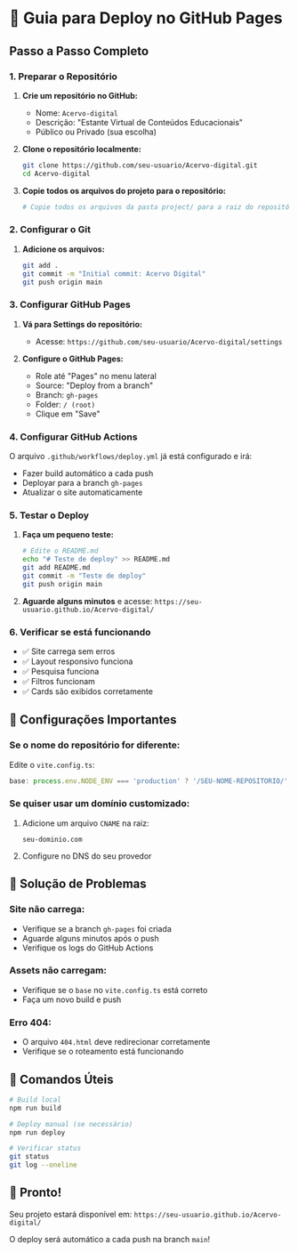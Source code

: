 # 🚀 Guia para Deploy no GitHub Pages

## Passo a Passo Completo

### 1. Preparar o Repositório

1. **Crie um repositório no GitHub:**
   - Nome: `Acervo-digital`
   - Descrição: "Estante Virtual de Conteúdos Educacionais"
   - Público ou Privado (sua escolha)

2. **Clone o repositório localmente:**
   ```bash
   git clone https://github.com/seu-usuario/Acervo-digital.git
   cd Acervo-digital
   ```

3. **Copie todos os arquivos do projeto para o repositório:**
   ```bash
   # Copie todos os arquivos da pasta project/ para a raiz do repositório
   ```

### 2. Configurar o Git

1. **Adicione os arquivos:**
   ```bash
   git add .
   git commit -m "Initial commit: Acervo Digital"
   git push origin main
   ```

### 3. Configurar GitHub Pages

1. **Vá para Settings do repositório:**
   - Acesse: `https://github.com/seu-usuario/Acervo-digital/settings`

2. **Configure o GitHub Pages:**
   - Role até "Pages" no menu lateral
   - Source: "Deploy from a branch"
   - Branch: `gh-pages`
   - Folder: `/ (root)`
   - Clique em "Save"

### 4. Configurar GitHub Actions

O arquivo `.github/workflows/deploy.yml` já está configurado e irá:
- Fazer build automático a cada push
- Deployar para a branch `gh-pages`
- Atualizar o site automaticamente

### 5. Testar o Deploy

1. **Faça um pequeno teste:**
   ```bash
   # Edite o README.md
   echo "# Teste de deploy" >> README.md
   git add README.md
   git commit -m "Teste de deploy"
   git push origin main
   ```

2. **Aguarde alguns minutos** e acesse:
   `https://seu-usuario.github.io/Acervo-digital/`

### 6. Verificar se está funcionando

- ✅ Site carrega sem erros
- ✅ Layout responsivo funciona
- ✅ Pesquisa funciona
- ✅ Filtros funcionam
- ✅ Cards são exibidos corretamente

## 🔧 Configurações Importantes

### Se o nome do repositório for diferente:

Edite o `vite.config.ts`:
```typescript
base: process.env.NODE_ENV === 'production' ? '/SEU-NOME-REPOSITORIO/' : '/',
```

### Se quiser usar um domínio customizado:

1. Adicione um arquivo `CNAME` na raiz:
   ```
   seu-dominio.com
   ```

2. Configure no DNS do seu provedor

## 🐛 Solução de Problemas

### Site não carrega:
- Verifique se a branch `gh-pages` foi criada
- Aguarde alguns minutos após o push
- Verifique os logs do GitHub Actions

### Assets não carregam:
- Verifique se o `base` no `vite.config.ts` está correto
- Faça um novo build e push

### Erro 404:
- O arquivo `404.html` deve redirecionar corretamente
- Verifique se o roteamento está funcionando

## 📝 Comandos Úteis

```bash
# Build local
npm run build

# Deploy manual (se necessário)
npm run deploy

# Verificar status
git status
git log --oneline
```

## 🎉 Pronto!

Seu projeto estará disponível em:
`https://seu-usuario.github.io/Acervo-digital/`

O deploy será automático a cada push na branch `main`! 